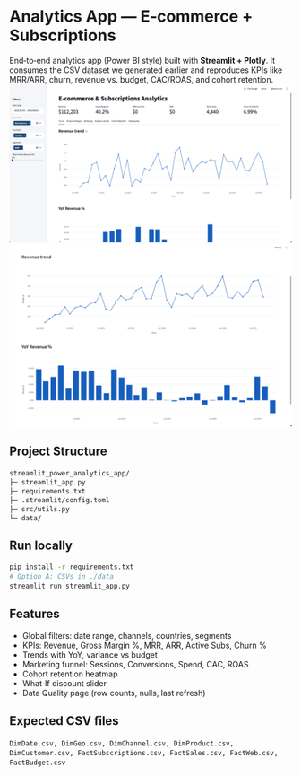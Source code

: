 # Analytics App — E‑commerce + Subscriptions

End‑to‑end analytics app (Power BI style) built with **Streamlit + Plotly**. It consumes the CSV dataset we generated earlier and reproduces KPIs like MRR/ARR, churn, revenue vs. budget, CAC/ROAS, and cohort retention.
![Screenshot 2025-08-25 at 17.48.48.png](data/Screenshot%202025-08-25%20at%2017.48.48.png)
![Screenshot 2025-08-25 at 17.49.15.png](data/Screenshot%202025-08-25%20at%2017.49.15.png)
##  Project Structure
```
streamlit_power_analytics_app/
├─ streamlit_app.py
├─ requirements.txt
├─ .streamlit/config.toml
├─ src/utils.py
└─ data/                 
```

##  Run locally
```bash
pip install -r requirements.txt
# Option A: CSVs in ./data
streamlit run streamlit_app.py

```

##  Features
- Global filters: date range, channels, countries, segments
- KPIs: Revenue, Gross Margin %, MRR, ARR, Active Subs, Churn %
- Trends with YoY, variance vs budget
- Marketing funnel: Sessions, Conversions, Spend, CAC, ROAS
- Cohort retention heatmap
- What‑If discount slider
- Data Quality page (row counts, nulls, last refresh)

##  Expected CSV files
`DimDate.csv, DimGeo.csv, DimChannel.csv, DimProduct.csv, DimCustomer.csv, FactSubscriptions.csv, FactSales.csv, FactWeb.csv, FactBudget.csv`

